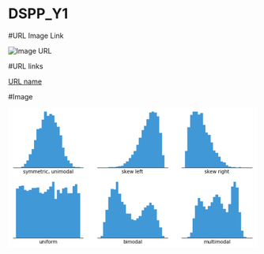 # DSPP_Y1

#URL Image Link

![Image URL](https://www.dtreg.com/uploaded/pageimg/TimeSeriesChart_1.jpg)

#URL links

[URL name](https://www.markdownguide.org/cheat-sheet/) 

#Image

![Histogram](resources/images/histogram-example-2.png)
